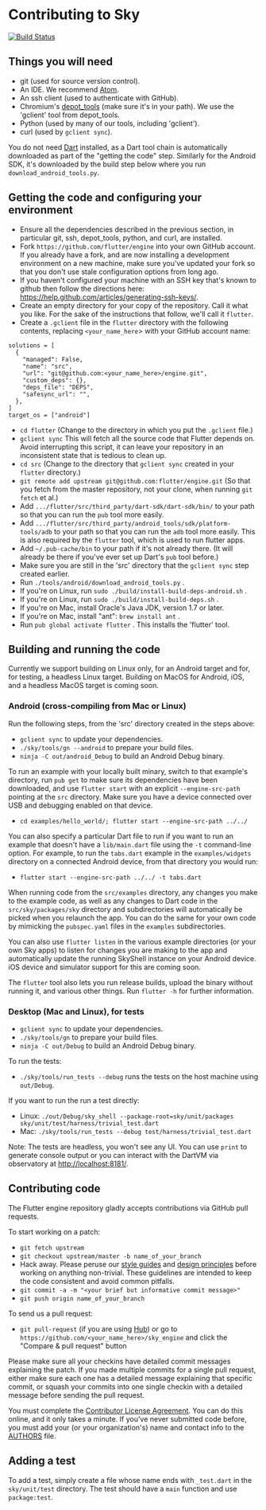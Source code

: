 Contributing to Sky
===================

[![Build Status](https://travis-ci.org/flutter/engine.svg)](https://travis-ci.org/flutter/engine)

Things you will need
--------------------

 * git (used for source version control).
 * An IDE. We recommend [Atom](https://github.com/flutter/engine/wiki/Using-Atom-with-Flutter).
 * An ssh client (used to authenticate with GitHub).
 * Chromium's [depot_tools](http://www.chromium.org/developers/how-tos/install-depot-tools) (make sure it's in your path). We use the 'gclient' tool from depot_tools.
 * Python (used by many of our tools, including 'gclient').
 * curl (used by `gclient sync`).

You do not need [Dart](https://www.dartlang.org/downloads/linux.html) installed, as a Dart tool chain is automatically downloaded as part of the "getting the code" step. Similarly for the Android SDK, it's downloaded by the build step below where you run `download_android_tools.py`.

Getting the code and configuring your environment
-------------------------------------------------

 * Ensure all the dependencies described in the previous section, in particular git, ssh, depot_tools, python, and curl, are installed.
 * Fork `https://github.com/flutter/engine` into your own GitHub account. If you already have a fork, and are now installing a development environment on a new machine, make sure you've updated your fork so that you don't use stale configuration options from long ago.
 * If you haven't configured your machine with an SSH key that's known to github then
   follow the directions here: https://help.github.com/articles/generating-ssh-keys/.
 * Create an empty directory for your copy of the repository. Call it what you like. For
   the sake of the instructions that follow, we'll call it `flutter`.
 * Create a `.gclient` file in the `flutter` directory with the following contents, replacing
   `<your_name_here`> with your GitHub account name:

```
solutions = [
  {
    "managed": False,
    "name": "src",
    "url": "git@github.com:<your_name_here>/engine.git",
    "custom_deps": {},
    "deps_file": "DEPS",
    "safesync_url": "",
  },
]
target_os = ["android"]
```
 * `cd flutter` (Change to the directory in which you put the `.gclient` file.)
 * `gclient sync` This will fetch all the source code that Flutter depends on. Avoid interrupting this script, it can leave your repository in an inconsistent state that is tedious to clean up.
 * `cd src` (Change to the directory that `gclient sync` created in your `flutter` directory.)
 * `git remote add upstream git@github.com:flutter/engine.git` (So that you fetch from the master repository, not your clone, when running `git fetch` et al.)
 * Add `.../flutter/src/third_party/dart-sdk/dart-sdk/bin/` to your path so that you can run the `pub` tool more easily.
 * Add `.../flutter/src/third_party/android_tools/sdk/platform-tools/adb` to your path so that you can run the `adb` tool more easily. This is also required by the `flutter` tool, which is used to run flutter apps.
 * Add `~/.pub-cache/bin` to your path if it's not already there. (It will already be there if you've ever set up Dart's `pub` tool before.)
 * Make sure you are still in the 'src' directory that the `gclient sync` step created earlier.
 * Run `./tools/android/download_android_tools.py` .
 * If you're on Linux, run `sudo ./build/install-build-deps-android.sh` .
 * If you're on Linux, run `sudo ./build/install-build-deps.sh` .
 * If you're on Mac, install Oracle's Java JDK, version 1.7 or later.
 * If you're on Mac, install "ant": `brew install ant` .
 * Run `pub global activate flutter` . This installs the 'flutter' tool.


Building and running the code
-----------------------------

Currently we support building on Linux only, for an Android target and for, for testing, a headless Linux
target. Building on MacOS for Android, iOS, and a headless MacOS target is coming soon.

### Android (cross-compiling from Mac or Linux)

Run the following steps, from the 'src' directory created in the steps above:

 * `gclient sync` to update your dependencies.
 * `./sky/tools/gn --android` to prepare your build files.
 * `ninja -C out/android_Debug` to build an Android Debug binary.

To run an example with your locally built minary, switch to that example's directory, run `pub get` to make sure its dependencies have been downloaded, and use `flutter start` with an explicit `--engine-src-path` pointing at the `src` directory. Make sure you have a device connected over USB and debugging enabled on that device.

 * `cd examples/hello_world/; flutter start --engine-src-path ../../`

You can also specify a particular Dart file to run if you want to run an example that doesn't have a `lib/main.dart` file using the `-t` command-line option. For example, to run the `tabs.dart` example in the `examples/widgets` directory on a connected Android device, from that directory you would run:

 * `flutter start --engine-src-path ../../ -t tabs.dart`

When running code from the `src/examples` directory, any changes you make to the example code, as well as any changes to Dart code in the `src/sky/packages/sky` directory and subdirectories will automatically be picked when you relaunch the app.  You can do the same for your own code by mimicking the `pubspec.yaml` files in the `examples` subdirectories.

You can also use `flutter listen` in the various example directories (or your own Sky apps) to listen for changes you are making to the app and automatically update the running SkyShell instance on your Android device.  iOS device and simulator support for this are coming soon.

The `flutter` tool also lets you run release builds, upload the binary without running it, and various other things. Run `flutter -h` for further information.


### Desktop (Mac and Linux), for tests

 * `gclient sync` to update your dependencies.
 * `./sky/tools/gn` to prepare your build files.
 * `ninja -C out/Debug` to build an Android Debug binary.

To run the tests:

 * `./sky/tools/run_tests --debug` runs the tests on the host machine using `out/Debug`.

If you want to run the run a test directly:
 * Linux: `./out/Debug/sky_shell --package-root=sky/unit/packages sky/unit/test/harness/trivial_test.dart`
 * Mac: `./sky/tools/run_tests --debug test/harness/trivial_test.dart`

Note: The tests are headless, you won't see any UI. You can use `print` to generate console output or you can interact with the DartVM via observatory at [http://localhost:8181/](http://localhost:8181/).

Contributing code
-----------------

The Flutter engine repository gladly accepts contributions via GitHub pull requests.

To start working on a patch:

 * `git fetch upstream`
 * `git checkout upstream/master -b name_of_your_branch`
 * Hack away. Please peruse our [style guides](sky/specs/style-guide.md) and [design
   principles](sky/specs/design.md) before working on anything non-trivial. These
   guidelines are intended to keep the code consistent and avoid common pitfalls.
 * `git commit -a -m "<your brief but informative commit message>"`
 * `git push origin name_of_your_branch`

To send us a pull request:

 * `git pull-request` (if you are using [Hub](http://github.com/github/hub/)) or go to `https://github.com/<your_name_here>/sky_engine` and click the
   "Compare & pull request" button

Please make sure all your checkins have detailed commit messages explaining the patch.
If you made multiple commits for a single pull request, either make sure each one has a detailed
message explaining that specific commit, or squash your commits into one single checkin with a
detailed message before sending the pull request.

You must complete the
[Contributor License Agreement](https://cla.developers.google.com/clas).
You can do this online, and it only takes a minute.
If you've never submitted code before, you must add your (or your
organization's) name and contact info to the [AUTHORS](AUTHORS) file.

Adding a test
-------------

To add a test, simply create a file whose name ends with `_test.dart` in the `sky/unit/test` directory.
The test should have a `main` function and use `package:test`.
